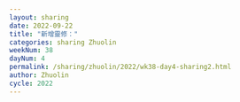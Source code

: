 ```yaml
---
layout: sharing
date: 2022-09-22
title: "新增靈修："
categories: sharing Zhuolin
weekNum: 38
dayNum: 4
permalink: /sharing/zhuolin/2022/wk38-day4-sharing2.html
author: Zhuolin
cycle: 2022
---  
```

